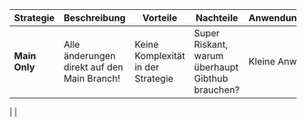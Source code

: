 | Strategie                | Beschreibung                                                          | Vorteile                                           | Nachteile                                   | Anwendungsbeispiele                                       |
|--------------------------|-----------------------------------------------------------------------|----------------------------------------------------|---------------------------------------------|-----------------------------------------------------------|
| **Main Only**            | Alle änderungen direkt auf den Main Branch!                           | Keine Komplexität in der Strategie                 | Super Riskant, warum überhaupt Gibthub brauchen? | Kleine Anwendungen
|
|
